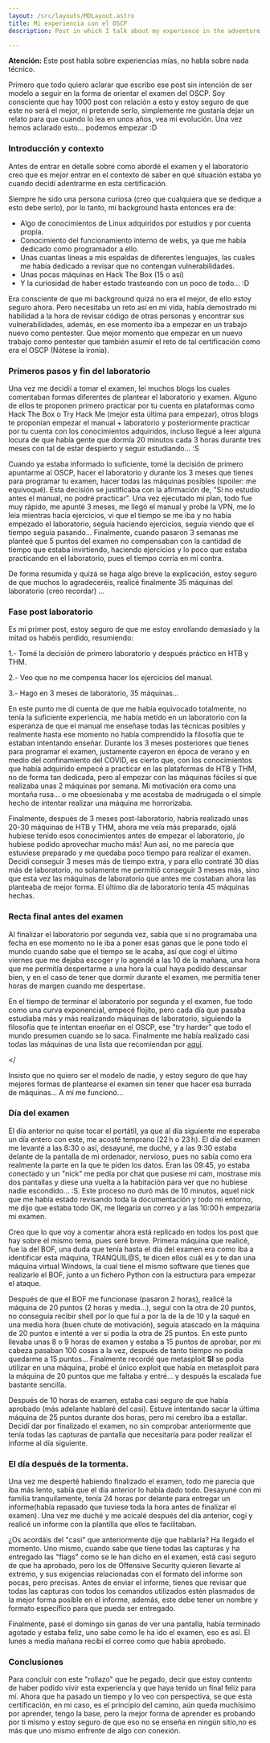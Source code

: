 ```yaml
---
layout: /src/layouts/MDLayout.astro
title: Mi experiencia con el OSCP
description: Post in which I talk about my experience in the adventure of becoming OSCP certified.

---
```


**Atención:** Este post habla sobre experiencias mías, no habla sobre nada técnico.

Primero que todo quiero aclarar que escribo ese post sin intención de ser modelo a seguir en la forma de orientar el examen del OSCP. Soy consciente que hay 1000 post con relación a esto y estoy seguro de que este no será el mejor, ni pretende serlo, simplemente me gustaría dejar un relato para que cuando lo lea en unos años, vea mi evolución. Una vez hemos aclarado esto... podemos empezar :D 

### Introducción y contexto


Antes de entrar en detalle sobre como abordé el examen y el laboratorio creo que es mejor entrar en el contexto de saber en qué situación estaba yo cuando decidí adentrarme en esta certificación.

Siempre he sido una persona curiosa (creo que cualquiera que se dedique a esto debe serlo), por lo tanto, mi background hasta entonces era de:

* Algo de conocimientos de Linux adquiridos por estudios y por cuenta propia.
* Conocimiento del funcionamiento interno de webs, ya que me había dedicado como programador a ello.
* Unas cuantas líneas a mis espaldas de diferentes lenguajes, las cuales me había dedicado a revisar que no contengan vulnerabilidades.
* Unas pocas máquinas en Hack The Box (15 o así)
* Y la curiosidad de haber estado trasteando con un poco de todo... :D


Era consciente de que mi background quizá no era el mejor, de ello estoy seguro ahora. Pero necesitaba un reto así en mi vida, había demostrado mi habilidad a la hora de revisar código de otras personas y encontrar sus vulnerabilidades, además, en ese momento iba a empezar en un trabajo nuevo como pentester. Que mejor momento que empezar en un nuevo trabajo como pentester que también asumir el reto de tal certificación como era el OSCP (Nótese la ironía).


### Primeros pasos y fin del laboratorio


Una vez me decidií a tomar el examen, leí muchos blogs los cuales comentaban formas diferentes de plantear el laboratorio y examen. Alguno de ellos te proponen primero practicar por tu cuenta en plataformas como Hack The Box o Try Hack Me (mejor esta última para empezar), otros blogs te proponían empezar el manual + laboratorio y posteriormente practicar por tu cuenta con los conocimientos adquiridos, incluso llegué a leer alguna locura de que había gente que dormía 20 minutos cada 3 horas durante tres meses con tal de estar despierto y seguir estudiando... :S

Cuando ya estaba informado lo suficiente, tomé la decisión de primero apuntarme al OSCP, hacer el laboratorio y durante los 3 meses que tienes para programar tu examen, hacer todas las máquinas posibles (spoiler: me equivoqué). Esta decisión se justificaba con la afirmación de, "Si no estudio antes el manual, no podré practicar". Una vez ejecutado mi plan, todo fue muy rápido, me apunté 3 meses, me llegó el manual y probé la VPN, me lo leia mientras hacía ejercicios, vi que el tiempo se me iba y no había empezado el laboratorio, seguía haciendo ejercicios, seguía viendo que el tiempo seguía pasando... Finalmente, cuando pasaron 3 semanas me planteé que 5 puntos del examen no compensaban con la cantidad de tiempo que estaba invirtiendo, haciendo ejercicios y lo poco que estaba practicando en el laboratorio, pues el tiempo corría en mi contra.

De forma resumida y quizá se haga algo breve la explicación, estoy seguro de que muchos lo agradeceréis, realicé finalmente 35 máquinas del laboratorio (creo recordar) ...

### Fase post laboratorio


Es mi primer post, estoy seguro de que me estoy enrollando demasiado y la mitad os habéis perdido, resumiendo:

1.- Tomé la decisión de primero laboratorio y después práctico en HTB y THM.

2.- Veo que no me compensa hacer los ejercicios del manual.

3.- Hago en 3 meses de laboratorío, 35 máquinas...


En este punto me di cuenta de que me había equivocado totalmente, no tenía la suficiente experiencia, me había metido en un laboratorio con la esperanza de que el manual me enseñase todas las técnicas posibles y realmente hasta ese momento no había comprendido la filosofía que te estaban intentando enseñar. Durante los 3 meses posteriores que tienes para programar el examen, justamente cayeron en época de verano y en medio del confinamiento del COVID, es cierto que, con los conocimientos que había adquirido empecé a practicar en las plataformas de HTB y THM, no de forma tan dedicada, pero al empezar con las máquinas fáciles sí que realizaba unas 2 máquinas por semana. Mi motivación era como una montaña rusa... o me obsesionaba y me acostaba de madrugada o el simple hecho de intentar realizar una máquina me horrorizaba.

Finalmente, después de 3 meses post-laboratorio, habría realizado unas 20-30 máquinas de HTB y THM, ahora me veía más preparado, ojalá hubiese tenido esos conocimientos antes de empezar el laboratorio, ¡lo hubiese podido aprovechar mucho más! Aun así, no me parecía que estuviese preparado y me quedaba poco tiempo para realizar el examen. Decidí conseguir 3 meses más de tiempo extra, y para ello contraté 30 días más de laboratorio, no solamente me permitió conseguir 3 meses más, sino que esta vez las máquinas de laboratorio que antes me costaban ahora las planteaba de mejor forma. El último día de laboratorio tenía 45 máquinas hechas.


### Recta final antes del examen


Al finalizar el laboratorío por segunda vez, sabía que si no programaba una fecha en ese momento no le iba a poner esas ganas que le pone todo el mundo cuando sabe que el tiempo se le acaba, así que cogí el último viernes que me dejaba escoger y lo agendé a las 10 de la mañana, una hora que me permitía despertarme a una hora la cual haya podido descansar bien, y en el caso de tener que dormir durante el examen, me permitía tener horas de margen cuando me despertase.


En el tiempo de terminar el laboratorio por segunda y el examen, fue todo como una curva exponencial, empecé flojito, pero cada día que pasaba estudiaba más y más realizando máquinas de laboratorio, siguiendo la filosofía que te intentan enseñar en el OSCP, ese "try harder" que todo el mundo presumen cuando se lo saca. Finalmente me había realizado casi todas las máquinas de una lista que recomiendan por [aquí](https://docs.google.com/spreadsheets/d/1dwSMIAPIam0PuRBkCiDI88pU3yzrqqHkDtBngUHNCw8/edit#gid=1839402159).

</


Insisto que no quiero ser el modelo de nadie, y estoy seguro de que hay mejores formas de plantearse el examen sin tener que hacer esa burrada de máquinas... A mí me funcionó...


### Día del examen

El día anterior no quise tocar el portátil, ya que al día siguiente me esperaba un día entero con este, me acosté temprano (22 h o 23 h). El día del examen me levanté a las 8:30 o así, desayuné, me duché, y a las 9:30 estaba delante de la pantalla de mi ordenador, nervioso, pues no sabía como era realmente la parte en la que te piden los datos. Eran las 09:45, yo estaba conectado y un "nick" me pedía por chat que pusiese mi cam, mostrase mis dos pantallas y diese una vuelta a la habitación para ver que no hubiese nadie escondido... :S. Este proceso no duró más de 10 minutos, aquel nick que me había estado revisando toda la documentación y todo mi entorno, me dijo que estaba todo OK, me llegaría un correo y a las 10:00 h empezaría mi examen.

Creo que lo que voy a comentar ahora está replicado en todos los post que hay sobre el mismo tema, pues seré breve. Primera máquina que realicé, fue la del BOF, una duda que tenía hasta el día del examen era como iba a identificar esta máquina, TRANQUIL@S, te dicen ellos cuál es y te dan una máquina virtual Windows, la cual tiene el mismo software que tienes que realizarle el BOF, junto a un fichero Python con la estructura para empezar el ataque.

Después de que el BOF me funcionase (pasaron 2 horas), realicé la máquina de 20 puntos (2 horas y media...), seguí con la otra de 20 puntos, no conseguía recibir shell por lo que fuí a por la de la de 10 y la saqué en una media hora (buen chute de motivación), seguía atascado en la máquina de 20 puntos e intenté a ver si podía la otra de 25 puntos. En este punto llevaba unas 8 o 9 horas de examen y estaba a 15 puntos de aprobar, por mi cabeza pasaban 100 cosas a la vez, después de tanto tiempo no podía quedarme a 15 puntos... Finalmente recordé que metasploit **SI** se podía utilizar en una máquina, probé el único exploit que había en metasploit para la máquina de 20 puntos que me faltaba y entré... y después la escalada fue bastante sencilla. 

Después de 10 horas de examen, estaba casi seguro de que había aprobado (más adelante hablaré del casi). Estuve intentando sacar la última máquina de 25 puntos durante dos horas, pero mi cerebro iba a estallar. Decidí dar por finalizado el examen, no sin comprobar anteriormente que tenía todas las capturas de pantalla que necesitaría para poder realizar el informe al día siguiente.


### El día después de la tormenta.


Una vez me desperté habiendo finalizado el examen, todo me parecía que iba más lento, sabía que el día anterior lo había dado todo. Desayuné con mi familia tranquilamente, tenía 24 horas por delante para entregar un informe(había repasado que tuviese toda la hora antes de finalizar el examen). Una vez me duché y me acicalé después del día anterior, cogí y realicé un informe con la plantilla que ellos te facilitaban.


¿Os acordáis del "casi" que anteriormente dije que hablaría? Ha llegado el momento. Uno mismo, cuando sabe que tiene todas las capturas y ha entregado las "flags" como se le han dicho en el examen, está casi seguro de que ha aprobado, pero los de Offensive Security quieren llevarte al extremo, y sus exigencias relacionadas con el formato del informe son pocas, pero precisas. Antes de enviar el informe, tienes que revisar que todas las capturas con todos los comandos utilizados estén plasmados de la mejor forma posible en el informe, además, este debe tener un nombre y formato específico para que pueda ser entregado.


Finalmente, pasé el domingo sin ganas de ver una pantalla, había terminado agotado y estaba feliz, uno sabe como le ha ido el examen, eso es así. El lunes a media mañana recibí el correo como que había aprobado.


### Conclusiones
   

Para concluir con este "rollazo" que he pegado, decir que estoy contento de haber podido vivir esta experiencia y que haya tenido un final feliz para mí. Ahora que ha pasado un tiempo y lo veo con perspectiva, se que esta certificación, en mi caso, es el principio del camino, aún queda muchísimo por aprender, tengo la base, pero la mejor forma de aprender es probando por ti mismo y estoy seguro de que eso no se enseña en ningún sitio,no es más que uno mismo enfrente de algo con conexión.

